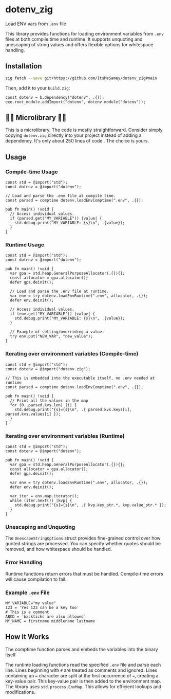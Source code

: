 # dotenv_zig
Load ENV vars from `.env` file 

This library provides functions for loading environment variables from `.env` files at both compile time and runtime. It supports unquoting and unescaping of string values and offers flexible options for whitespace handling.

## Installation

```bash
zig fetch --save git+https://github.com/ItsMeSamey/dotenv_zig#main
```

Then, add it to your `build.zig`:

```zig
const dotenv = b.dependency("dotenv", .{});
exe.root_module.addImport("dotenv", dotenv.module("dotenv"));
```

## 🚨🚨 Microlibrary 🚨🚨

This is a microlibrary. The code is mostly straightforward. Consider simply copying `dotenv.zig` directly into your project instead of adding a dependency. It's only about 250 lines of code . The choice is yours.

## Usage

### Compile-time Usage

```zig
const std = @import("std");
const dotenv = @import("dotenv");

// Load and parse the .env file at compile time.
const parsed = comptime dotenv.loadEnvComptime(".env", .{});

pub fn main() !void {
  // Access individual values.
  if (parsed.get("MY_VARIABLE")) |value| {
    std.debug.print("MY_VARIABLE: {s}\n", .{value});
  }
}
```

### Runtime Usage

```zig
const std = @import("std");
const dotenv = @import("dotenv");

pub fn main() !void {
  var gpa = std.heap.GeneralPurposeAllocator(.{}){};
  const allocator = gpa.allocator();
  defer gpa.deinit();

  // Load and parse the .env file at runtime.
  var env = try dotenv.loadEnvRuntime(".env", allocator, .{});
  defer env.deinit();

  // Access individual values.
  if (env.get("MY_VARIABLE")) |value| {
    std.debug.print("MY_VARIABLE: {s}\n", .{value});
  }

  // Example of setting/overriding a value:
  try env.put("NEW_VAR", "new_value");
}
```

### Iterating over environment variables (Compile-time)

```zig
const std = @import("std");
const dotenv = @import("dotenv.zig");

// This is embedded into the executable itself, no .env needed at runtime
const parsed = comptime dotenv.loadEnvComptime(".env", .{});

pub fn main() !void {
  // Print all the values in the map
  for (0..parsed.kvs.len) |i| {
    std.debug.print("{s}={s}\n", .{ parsed.kvs.keys[i], parsed.kvs.values[i] });
  }
}
```

### Iterating over environment variables (Runtime)

```zig
const std = @import("std");
const dotenv = @import("dotenv");

pub fn main() !void {
  var gpa = std.heap.GeneralPurposeAllocator(.{}){};
  const allocator = gpa.allocator();
  defer gpa.deinit();

  var env = try dotenv.loadEnvRuntime(".env", allocator, .{});
  defer env.deinit();

  var iter = env.map.iterator();
  while (iter.next()) |kvp| {
    std.debug.print("{s}={s}\n", .{ kvp.key_ptr.*, kvp.value_ptr.* });
  }
}
```

### Unescaping and Unquoting

The `UnescapeStringOptions` struct provides fine-grained control over how quoted strings are processed. You can specify whether quotes should be removed, and how whitespace should be handled.

### Error Handling

Runtime functions return errors that must be handled. Compile-time errors will cause compilation to fail.

### Example `.env` File

```
MY_VARIABLE="my value"
123 = 'Yes 123 can be a key too'
# This is a comment
ABCD = `backticks are also allowed`
MY_NAME = firstname middlename lastname
```

## How it Works

The comptime function parses and embeds the variables into the binary itself

The runtime loading functions read the specified `.env` file and parse each line. Lines beginning with `#` are treated as comments and ignored.  Lines containing an `=` character are split at the first occurrence of `=`, creating a key-value pair. This key-value pair is then added to the environment map. The library uses `std.process.EnvMap`. This allows for efficient lookups and modifications.


